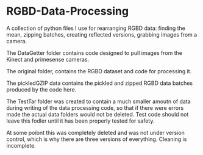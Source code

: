 RGBD-Data-Processing
====================

A collection of python files I use for rearranging RGBD data: finding the mean, zipping batches, creating reflected versions, grabbing images from a camera.

The DataGetter folder contains code designed to pull images from the Kinect and primesense cameras.

The original folder, contains the RGBD dataset and code for processing it.

The pickledGZIP data contains the pickled and zipped RGBD data batches produced by the code here.

The TestTar folder was created to contain a much smaller amoutn of data during writing of the data processing code, so that if there were errors made the actual data folders would not be deleted. Test code should not leave this fodler until it has been properly tested for safety.




At some poibnt this was completely deleted and was not under version control, which is why there are three versions of everything. Cleaning is incomplete.

